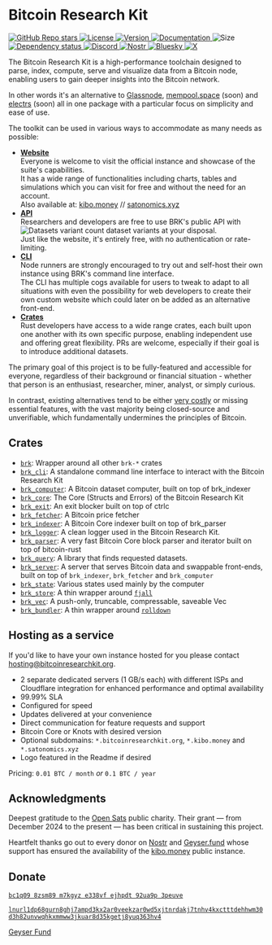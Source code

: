 # Bitcoin Research Kit

<p align="left">
  <a href="https://github.com/bitcoinresearchkit/brk">
    <img alt="GitHub Repo stars" src="https://img.shields.io/github/stars/bitcoinresearchkit/brk?style=social">
  </a>
  <a href="https://github.com/bitcoinresearchkit/brk/blob/main/LICENSE.md">
    <img src="https://img.shields.io/crates/l/brk" alt="License" />
  </a>
  <a href="https://crates.io/crates/brk">
    <img src="https://img.shields.io/crates/v/brk" alt="Version" />
  </a>
  <a href="https://docs.rs/brk">
    <img src="https://img.shields.io/docsrs/brk" alt="Documentation" />
  </a>
  <img src="https://img.shields.io/crates/size/brk" alt="Size" />
  <a href="https://deps.rs/crate/brk">
    <img src="https://deps.rs/crate/brk/latest/status.svg" alt="Dependency status">
  </a>
  <a href="https://discord.gg/HaR3wpH3nr">
    <img src="https://img.shields.io/discord/1350431684562124850?label=discord" alt="Discord" />
  </a>
  <a href="https://primal.net/p/nprofile1qqsfw5dacngjlahye34krvgz7u0yghhjgk7gxzl5ptm9v6n2y3sn03sqxu2e6">
    <img src="https://img.shields.io/badge/nostr-purple?link=https%3A%2F%2Fprimal.net%2Fp%2Fnprofile1qqsfw5dacngjlahye34krvgz7u0yghhjgk7gxzl5ptm9v6n2y3sn03sqxu2e6" alt="Nostr" />
  </a>
  <a href="https://bsky.app/profile/bitcoinresearchkit.org">
    <img src="https://img.shields.io/badge/bluesky-blue?link=https%3A%2F%2Fbsky.app%2Fprofile%2Fbitcoinresearchkit.org" alt="Bluesky" />
  </a>
  <a href="https://x.com/brkdotorg">
    <img src="https://img.shields.io/badge/x.com-black" alt="X" />
  </a>
</p>

The Bitcoin Research Kit is a high-performance toolchain designed to parse, index, compute, serve and visualize data from a Bitcoin node, enabling users to gain deeper insights into the Bitcoin network.

In other words it's an alternative to [Glassnode](https://glassnode.com), [mempool.space](https://mempool.space/) (soon) and [electrs](https://github.com/romanz/electrs) (soon) all in one package with a particular focus on simplicity and ease of use.

The toolkit can be used in various ways to accommodate as many needs as possible:

- **[Website](https://bitcoinresearchkit.org)** \
  Everyone is welcome to visit the official instance and showcase of the suite's capabilities. \
  It has a wide range of functionalities including charts, tables and simulations which you can visit for free and without the need for an account. \
  Also available at: [kibo.money](https://kibo.money) // [satonomics.xyz](https://satonomics.xyz)
- **[API](https://github.com/bitcoinresearchkit/brk/tree/main/crates/brk_server#endpoints)** \
  Researchers and developers are free to use BRK's public API with ![Datasets variant count](https://img.shields.io/badge/dynamic/json?url=https%3A%2F%2Fbitcoinresearchkit.org%2Fapi%2Fvecs%2Fvariant-count&query=%24&style=flat&label=%20&color=white) dataset variants at your disposal. \
  Just like the website, it's entirely free, with no authentication or rate-limiting.
- **[CLI](https://crates.io/crates/brk_cli)** \
  Node runners are strongly encouraged to try out and self-host their own instance using BRK's command line interface. \
  The CLI has multiple cogs available for users to tweak to adapt to all situations with even the possibility for web developers to create their own custom website which could later on be added as an alternative front-end.
- **[Crates](https://crates.io/crates/brk)** \
  Rust developers have access to a wide range crates, each built upon one another with its own specific purpose, enabling independent use and offering great flexibility.
  PRs are welcome, especially if their goal is to introduce additional datasets.

The primary goal of this project is to be fully-featured and accessible for everyone, regardless of their background or financial situation - whether that person is an enthusiast, researcher, miner, analyst, or simply curious.

In contrast, existing alternatives tend to be either [very costly](https://studio.glassnode.com/pricing) or missing essential features, with the vast majority being closed-source and unverifiable, which fundamentally undermines the principles of Bitcoin.

## Crates

- [`brk`](https://crates.io/crates/brk): Wrapper around all other `brk-*` crates
- [`brk_cli`](https://crates.io/crates/brk_cli): A standalone command line interface to interact with the Bitcoin Research Kit
- [`brk_computer`](https://crates.io/crates/brk_computer): A Bitcoin dataset computer, built on top of brk_indexer
- [`brk_core`](https://crates.io/crates/brk_core): The Core (Structs and Errors) of the Bitcoin Research Kit
- [`brk_exit`](https://crates.io/crates/brk_exit): An exit blocker built on top of ctrlc
- [`brk_fetcher`](https://crates.io/crates/brk_fetcher): A Bitcoin price fetcher
- [`brk_indexer`](https://crates.io/crates/brk_indexer): A Bitcoin Core indexer built on top of brk_parser
- [`brk_logger`](https://crates.io/crates/brk_logger): A clean logger used in the Bitcoin Research Kit.
- [`brk_parser`](https://crates.io/crates/brk_parser): A very fast Bitcoin Core block parser and iterator built on top of bitcoin-rust
- [`brk_query`](https://crates.io/crates/brk_query): A library that finds requested datasets.
- [`brk_server`](https://crates.io/crates/brk_server): A server that serves Bitcoin data and swappable front-ends, built on top of `brk_indexer`, `brk_fetcher` and `brk_computer`
- [`brk_state`](https://crates.io/crates/brk_state): Various states used mainly by the computer
- [`brk_store`](https://crates.io/crates/brk_store): A thin wrapper around [`fjall`](https://crates.io/crates/fjall)
- [`brk_vec`](https://crates.io/crates/brk_vec): A push-only, truncable, compressable, saveable Vec
- [`brk_bundler`](https://crates.io/crates/brk_bundler): A thin wrapper around [`rolldown`](https://rolldown.rs/)

## Hosting as a service

If you'd like to have your own instance hosted for you please contact [hosting@bitcoinresearchkit.org](mailto:hosting@bitcoinresearchkit.org).

- 2 separate dedicated servers (1 GB/s each) with different ISPs and Cloudflare integration for enhanced performance and optimal availability
- 99.99% SLA
- Configured for speed
- Updates delivered at your convenience
- Direct communication for feature requests and support
- Bitcoin Core or Knots with desired version
- Optional subdomains: `*.bitcoinresearchkit.org`, `*.kibo.money` and `*.satonomics.xyz`
- Logo featured in the Readme if desired

Pricing: `0.01 BTC / month` *or* `0.1 BTC / year`

## Acknowledgments

Deepest gratitude to the [Open Sats](https://opensats.org/) public charity. Their grant — from December 2024 to the present — has been critical in sustaining this project.

Heartfelt thanks go out to every donor on [Nostr](https://primal.net/p/npub1jagmm3x39lmwfnrtvxcs9ac7g300y3dusv9lgzhk2e4x5frpxlrqa73v44) and [Geyser.fund](https://geyser.fund/project/brk) whose support has ensured the availability of the [kibo.money](https://kibo.money) public instance.

## Donate

[`bc1q09 8zsm89 m7kgyz e338vf ejhpdt 92ua9p 3peuve`](bitcoin:bc1q098zsm89m7kgyze338vfejhpdt92ua9p3peuve)

[`lnurl1dp68gurn8ghj7ampd3kx2ar0veekzar0wd5xjtnrdakj7tnhv4kxctttdehhwm30d3h82unvwqhkxmmww3jkuar8d35kgetj8yuq363hv4`](lightning:lnurl1dp68gurn8ghj7ampd3kx2ar0veekzar0wd5xjtnrdakj7tnhv4kxctttdehhwm30d3h82unvwqhkxmmww3jkuar8d35kgetj8yuq363hv4)

[Geyser Fund](https://geyser.fund/project/brk)
